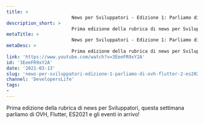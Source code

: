 ```yaml
---
title: > 
                        News per Sviluppatori - Edizione 1: Parliamo di OVH, Flutter 2, ES2021, Eventi
description_short: > 
                        Prima edizione della rubrica di news per Sviluppatori, questa settimana parliamo di OVH, Flutter, ES2021 e gli eventi in arrivo!
metaTitle: > 
                        News per Sviluppatori - Edizione 1: Parliamo di OVH, Flutter 2, ES2021, Eventi
metaDesc: > 
                        Prima edizione della rubrica di news per Sviluppatori, questa settimana parliamo di OVH, Flutter, ES2021 e gli eventi in arrivo!
link: 'https://www.youtube.com/watch?v=3EeeFR9xY2A'
id: '3EeeFR9xY2A'
date: '2021-03-13'
slug: 'news-per-sviluppatori-edizione-1-parliamo-di-ovh-flutter-2-es2021-eventi'
channel: 'DevelopersLife'
tags: 
- 
---
```

Prima edizione della rubrica di news per Sviluppatori, questa settimana parliamo di OVH, Flutter, ES2021 e gli eventi in arrivo!